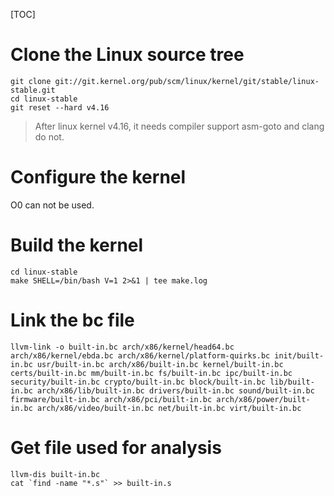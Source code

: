 [TOC]

# Clone the Linux source tree
```shell
git clone git://git.kernel.org/pub/scm/linux/kernel/git/stable/linux-stable.git
cd linux-stable
git reset --hard v4.16
```
> After linux kernel v4.16, it needs compiler support asm-goto and clang do not.

# Configure the kernel
O0 can not be used.

# Build the kernel
```shell
cd linux-stable
make SHELL=/bin/bash V=1 2>&1 | tee make.log
```
# Link the bc file
```shell
llvm-link -o built-in.bc arch/x86/kernel/head64.bc arch/x86/kernel/ebda.bc arch/x86/kernel/platform-quirks.bc init/built-in.bc usr/built-in.bc arch/x86/built-in.bc kernel/built-in.bc certs/built-in.bc mm/built-in.bc fs/built-in.bc ipc/built-in.bc security/built-in.bc crypto/built-in.bc block/built-in.bc lib/built-in.bc arch/x86/lib/built-in.bc drivers/built-in.bc sound/built-in.bc firmware/built-in.bc arch/x86/pci/built-in.bc arch/x86/power/built-in.bc arch/x86/video/built-in.bc net/built-in.bc virt/built-in.bc
```
# Get file used for analysis
```
llvm-dis built-in.bc
cat `find -name "*.s"` >> built-in.s
```
